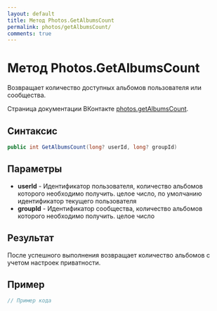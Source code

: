 ```yaml
---
layout: default
title: Метод Photos.GetAlbumsCount
permalink: photos/getAlbumsCount/
comments: true
---
```

# Метод Photos.GetAlbumsCount
Возвращает количество доступных альбомов пользователя или сообщества.

Страница документации ВКонтакте [photos.getAlbumsCount](https://vk.com/dev/photos.getAlbumsCount).
## Синтаксис
``` csharp
public int GetAlbumsCount(long? userId, long? groupId)
```

## Параметры
+ **userId** - Идентификатор пользователя, количество альбомов которого необходимо получить. целое число, по умолчанию идентификатор текущего пользователя
+ **groupId** - Идентификатор сообщества, количество альбомов которого необходимо получить. целое число

## Результат
После успешного выполнения возвращает количество альбомов  с учетом настроек приватности.

## Пример
``` csharp
// Пример кода
```
